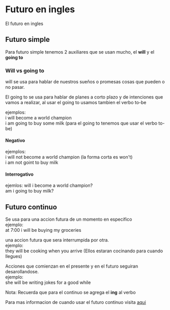 # Futuro en ingles
El futuro en ingles

## Futuro simple
Para futuro simple tenemos 2 auxiliares que se usan mucho, el **will** y el **going to**

### Will vs going to
will se usa para hablar de nuestros sueños o promesas cosas que pueden o no pasar.   

El going to se usa para hablar de planes a corto plazo y de intenciones que vamos a realizar, al usar el going to usamos tambien el verbo to-be

ejemplos:   
i will become a world champion   
i am going to buy some milk  (para el going to tenemos que usar el verbo to-be)

#### Negativo
ejemplos:   
i will not become a world champion   (la forma corta es won't)   
i am not goint to buy milk   

#### Interrogativo
ejemlos:
will i become a world champion?   
am i going to buy milk?


## Futuro continuo
Se usa para una accion futura de un momento en especifico   
ejemplo:   
at 7:00 i will be buying my groceries   

una accion futura que sera interrumpida por otra.   
ejemplo:   
they will be cooking when you arrive  (Ellos estaran cocinando para cuando llegues)

Acciones que comienzan en el presente y en el futuro seguiran desarollandose.   
ejemplo:   
she will be writing jokes for a good while

Nota: Recuerda que para el continuo se agrega el **ing** al verbo

Para mas informacion de cuando usar el futuro continuo visita [aqui](https://www.britishcouncil.org.mx/blog/future-continuous)
